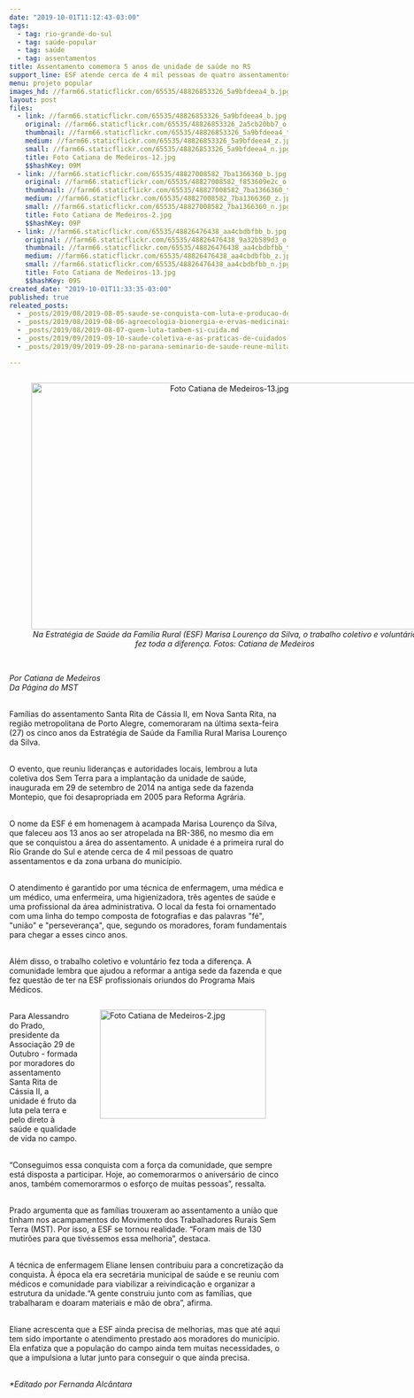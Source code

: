```yaml
---
date: "2019-10-01T11:12:43-03:00"
tags:
  - tag: rio-grande-do-sul
  - tag: saúde-popular
  - tag: saúde
  - tag: assentamentos
title: Assentamento comemora 5 anos de unidade de saúde no RS
support_line: ESF atende cerca de 4 mil pessoas de quatro assentamentos e da zona urbana de Nova Santa Rita
menu: projeto popular
images_hd: //farm66.staticflickr.com/65535/48826853326_5a9bfdeea4_b.jpg
layout: post
files:
  - link: //farm66.staticflickr.com/65535/48826853326_5a9bfdeea4_b.jpg
    original: //farm66.staticflickr.com/65535/48826853326_2a5cb20bb7_o.jpg
    thumbnail: //farm66.staticflickr.com/65535/48826853326_5a9bfdeea4_t.jpg
    medium: //farm66.staticflickr.com/65535/48826853326_5a9bfdeea4_z.jpg
    small: //farm66.staticflickr.com/65535/48826853326_5a9bfdeea4_n.jpg
    title: Foto Catiana de Medeiros-12.jpg
    $$hashKey: 09M
  - link: //farm66.staticflickr.com/65535/48827008582_7ba1366360_b.jpg
    original: //farm66.staticflickr.com/65535/48827008582_f853609e2c_o.jpg
    thumbnail: //farm66.staticflickr.com/65535/48827008582_7ba1366360_t.jpg
    medium: //farm66.staticflickr.com/65535/48827008582_7ba1366360_z.jpg
    small: //farm66.staticflickr.com/65535/48827008582_7ba1366360_n.jpg
    title: Foto Catiana de Medeiros-2.jpg
    $$hashKey: 09P
  - link: //farm66.staticflickr.com/65535/48826476438_aa4cbdbfbb_b.jpg
    original: //farm66.staticflickr.com/65535/48826476438_9a32b589d3_o.jpg
    thumbnail: //farm66.staticflickr.com/65535/48826476438_aa4cbdbfbb_t.jpg
    medium: //farm66.staticflickr.com/65535/48826476438_aa4cbdbfbb_z.jpg
    small: //farm66.staticflickr.com/65535/48826476438_aa4cbdbfbb_n.jpg
    title: Foto Catiana de Medeiros-13.jpg
    $$hashKey: 09S
created_date: "2019-10-01T11:33:35-03:00"
published: true
releated_posts:
  - _posts/2019/08/2019-08-05-saude-se-conquista-com-luta-e-producao-de-alimentos-saudaveis.md
  - _posts/2019/08/2019-08-06-agroecologia-bionergia-e-ervas-medicinais-sao-um-projeto-de-vida.md
  - _posts/2019/08/2019-08-07-quem-luta-tambem-si-cuida.md
  - _posts/2019/09/2019-09-10-saude-coletiva-e-as-praticas-de-cuidados-das-mulheres-sem-terra.md
  - _posts/2019/09/2019-09-28-no-parana-seminario-de-saude-reune-militantes-para-um-dialogo-sobre-saude-mental.md

---
```

<div style="text-align:center">
<figure class="image" style="display:inline-block"><img alt="Foto Catiana de Medeiros-13.jpg" height="446" src="//farm66.staticflickr.com/65535/48826476438_aa4cbdbfbb_b.jpg" width="700" />
<figcaption><em>Na Estrat&eacute;gia de Sa&uacute;de da Fam&iacute;lia Rural (ESF) Marisa Louren&ccedil;o da Silva, o trabalho coletivo e volunt&aacute;rio fez toda a diferen&ccedil;a. Fotos: Catiana de Medeiros</em></figcaption>
</figure>
</div>

<p><br />
<em>Por Catiana de Medeiros<br />
Da P&aacute;gina do MST</em></p>

<p><br />
Fam&iacute;lias do assentamento Santa Rita de C&aacute;ssia II, em Nova Santa Rita, na regi&atilde;o metropolitana de Porto Alegre, comemoraram na &uacute;ltima sexta-feira (27) os cinco anos da Estrat&eacute;gia de Sa&uacute;de da Fam&iacute;lia Rural Marisa Louren&ccedil;o da Silva.</p>

<p><br />
O evento, que reuniu lideran&ccedil;as e autoridades locais, lembrou a luta coletiva dos Sem Terra para a implanta&ccedil;&atilde;o da unidade de sa&uacute;de, inaugurada em 29 de setembro de 2014 na antiga sede da fazenda Montepio, que foi desapropriada em 2005 para Reforma Agr&aacute;ria.</p>

<p><br />
O nome da ESF &eacute; em homenagem &agrave; acampada Marisa Louren&ccedil;o da Silva, que faleceu aos 13 anos ao ser atropelada na BR-386, no mesmo dia em que se conquistou a &aacute;rea do assentamento. A unidade &eacute; a primeira rural do Rio Grande do Sul e atende cerca de 4 mil pessoas de quatro assentamentos e da zona urbana do munic&iacute;pio.</p>

<p><br />
O atendimento &eacute; garantido por uma t&eacute;cnica de enfermagem, uma m&eacute;dica e um m&eacute;dico, uma enfermeira, uma higienizadora, tr&ecirc;s agentes de sa&uacute;de e uma profissional da &aacute;rea administrativa. O local da festa foi ornamentado com uma linha do tempo composta de fotografias e das palavras &quot;f&eacute;&quot;, &quot;uni&atilde;o&quot; e &quot;perseveran&ccedil;a&quot;, que, segundo os moradores, foram fundamentais para chegar a esses cinco anos.</p>

<p><br />
Al&eacute;m disso, o trabalho coletivo e volunt&aacute;rio fez toda a diferen&ccedil;a. A comunidade lembra que ajudou a reformar a antiga sede da fazenda e que fez quest&atilde;o de ter na ESF profissionais oriundos do Programa Mais M&eacute;dicos.&nbsp;</p>

<figure class="image" style="float:right"><img alt="Foto Catiana de Medeiros-2.jpg" height="197" src="//farm66.staticflickr.com/65535/48827008582_7ba1366360_b.jpg" width="300" />
<figcaption></figcaption>
</figure>

<p><br />
Para Alessandro do Prado, presidente da Associa&ccedil;&atilde;o 29 de Outubro - formada por moradores do assentamento Santa Rita de C&aacute;ssia II,&nbsp;a unidade &eacute; fruto da luta pela terra e pelo direto &agrave; sa&uacute;de e qualidade de vida no campo.</p>

<p><br />
&ldquo;Conseguimos essa conquista com a for&ccedil;a da comunidade, que sempre est&aacute; disposta a participar. Hoje, ao comemorarmos o anivers&aacute;rio de cinco anos, tamb&eacute;m comemorarmos o esfor&ccedil;o de muitas pessoas&rdquo;, ressalta.&nbsp;</p>

<p><br />
Prado argumenta que as fam&iacute;lias trouxeram ao assentamento a uni&atilde;o que tinham nos acampamentos do Movimento dos Trabalhadores Rurais Sem Terra (MST). Por isso, a ESF se tornou realidade. &ldquo;Foram mais de 130 mutir&otilde;es para que tiv&eacute;ssemos essa melhoria&rdquo;, destaca.</p>

<p><br />
A t&eacute;cnica de enfermagem Eliane Iensen contribuiu para a concretiza&ccedil;&atilde;o da conquista. &Agrave; &eacute;poca ela era secret&aacute;ria municipal de sa&uacute;de e se reuniu com m&eacute;dicos e comunidade para viabilizar a reivindica&ccedil;&atilde;o e organizar a estrutura da unidade.&ldquo;A gente construiu junto com as fam&iacute;lias, que trabalharam e doaram materiais e m&atilde;o de obra&rdquo;, afirma.</p>

<p><br />
Eliane acrescenta que a ESF ainda precisa de melhorias, mas que at&eacute; aqui tem sido importante o atendimento prestado aos moradores do munic&iacute;pio. Ela enfatiza que a popula&ccedil;&atilde;o do campo ainda tem muitas necessidades, o que a impulsiona a lutar junto para conseguir o que ainda&nbsp;precisa.</p>

<p><br />
<em>*Editado por Fernanda Alc&acirc;ntara</em></p>
